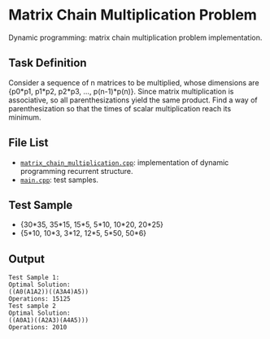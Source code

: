 # Matrix Chain Multiplication Problem

Dynamic programming: matrix chain multiplication problem implementation.

## Task Definition

Consider a sequence of n matrices to be multiplied, whose dimensions are {p0\*p1, p1\*p2, p2\*p3, ..., p(n-1)\*p(n)}. Since matrix multiplication is associative, so all parenthesizations yield the same product. Find a way of parenthesization so that the times of scalar multiplication reach its minimum. 

## File List 

- [`matrix_chain_multiplication.cpp`](matrix_chain_multiplication.cpp): implementation of dynamic programming recurrent structure.
- [`main.cpp`](main.cpp): test samples.

## Test Sample

- {30\*35, 35\*15, 15\*5, 5\*10, 10\*20, 20\*25}
- {5\*10, 10\*3, 3\*12, 12\*5, 5\*50, 50\*6}

## Output

```
Test Sample 1:
Optimal Solution:
((A0(A1A2))((A3A4)A5))
Operations: 15125
Test sample 2
Optimal Solution:
((A0A1)((A2A3)(A4A5)))
Operations: 2010
```